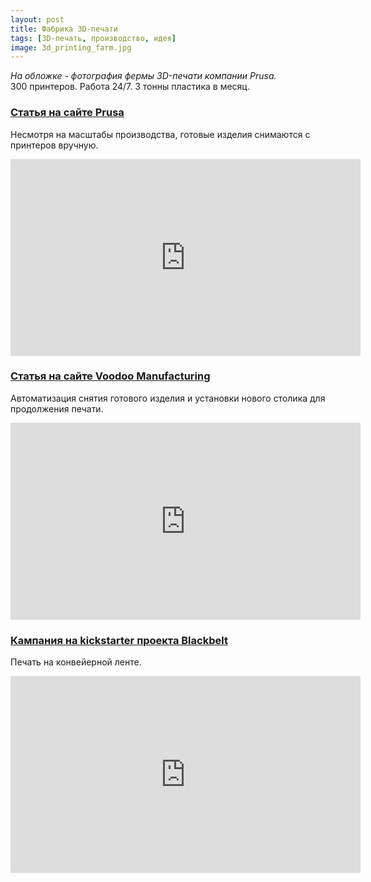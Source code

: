 ```yaml
---
layout: post 
title: Фабрика 3D-печати
tags: [3D-печать, производство, идея]
image: 3d_printing_farm.jpg
---
```


*На обложке - фотография фермы 3D-печати компании Prusa.*<br/>
300 принтеров. Работа 24/7. 3 тонны пластика в месяц. 

<!--excerpt-->

### [Статья на сайте Prusa](https://www.prusaprinters.org/a-quick-look-to-our-printing-farm/#)
Несмотря на масштабы производства, готовые изделия снимаются с принтеров вручную.

<iframe width="560" height="315" src="https://www.youtube.com/embed/qqQzTvvrXo8?rel=0" frameborder="0" allow="autoplay; encrypted-media" allowfullscreen></iframe>

<br/>

### [Статья на сайте Voodoo Manufacturing](https://blog.voodoomfg.com/2017/03/17/building-a-robotic-3d-printing-factory/)
Автоматизация снятия готового изделия и установки нового столика для продолжения печати.

<iframe width="560" height="315" src="https://www.youtube.com/embed/pDq0RWQBHms?rel=0" frameborder="0" allow="autoplay; encrypted-media" allowfullscreen></iframe>

<br/>

### [Кампания на kickstarter проекта Blackbelt](https://www.kickstarter.com/projects/814534542/blackbelt-3d-printer)
Печать на конвейерной ленте.

<iframe width="560" height="315" src="https://www.youtube.com/embed/qL98nOz8AXM?rel=0" frameborder="0" allow="autoplay; encrypted-media" allowfullscreen></iframe>


